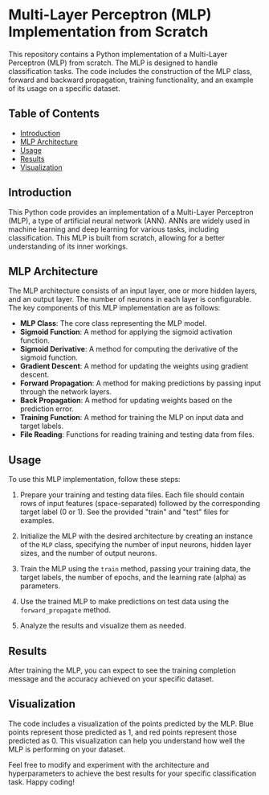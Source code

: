 # Multi-Layer Perceptron (MLP) Implementation from Scratch

This repository contains a Python implementation of a Multi-Layer Perceptron (MLP) from scratch. The MLP is designed to handle classification tasks. The code includes the construction of the MLP class, forward and backward propagation, training functionality, and an example of its usage on a specific dataset.

## Table of Contents

- [Introduction](#introduction)
- [MLP Architecture](#mlp-architecture)
- [Usage](#usage)
- [Results](#results)
- [Visualization](#visualization)

## Introduction

This Python code provides an implementation of a Multi-Layer Perceptron (MLP), a type of artificial neural network (ANN). ANNs are widely used in machine learning and deep learning for various tasks, including classification. This MLP is built from scratch, allowing for a better understanding of its inner workings.

## MLP Architecture

The MLP architecture consists of an input layer, one or more hidden layers, and an output layer. The number of neurons in each layer is configurable. The key components of this MLP implementation are as follows:

- **MLP Class**: The core class representing the MLP model.
- **Sigmoid Function**: A method for applying the sigmoid activation function.
- **Sigmoid Derivative**: A method for computing the derivative of the sigmoid function.
- **Gradient Descent**: A method for updating the weights using gradient descent.
- **Forward Propagation**: A method for making predictions by passing input through the network layers.
- **Back Propagation**: A method for updating weights based on the prediction error.
- **Training Function**: A method for training the MLP on input data and target labels.
- **File Reading**: Functions for reading training and testing data from files.

## Usage

To use this MLP implementation, follow these steps:

1. Prepare your training and testing data files. Each file should contain rows of input features (space-separated) followed by the corresponding target label (0 or 1). See the provided "train" and "test" files for examples.

2. Initialize the MLP with the desired architecture by creating an instance of the `MLP` class, specifying the number of input neurons, hidden layer sizes, and the number of output neurons.

3. Train the MLP using the `train` method, passing your training data, the target labels, the number of epochs, and the learning rate (alpha) as parameters.

4. Use the trained MLP to make predictions on test data using the `forward_propagate` method.

5. Analyze the results and visualize them as needed.

## Results

After training the MLP, you can expect to see the training completion message and the accuracy achieved on your specific dataset.

## Visualization

The code includes a visualization of the points predicted by the MLP. Blue points represent those predicted as 1, and red points represent those predicted as 0. This visualization can help you understand how well the MLP is performing on your dataset.

Feel free to modify and experiment with the architecture and hyperparameters to achieve the best results for your specific classification task. Happy coding!
